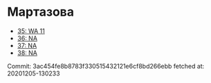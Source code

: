 # Мартазова
- [35: WA 11](35.md)
- [36: NA](36.md)
- [37: NA](37.md)
- [38: NA](38.md)

Commit: 3ac454fe8b8783f330515432121e6cf8bd266ebb
 fetched at: 20201205-130233
